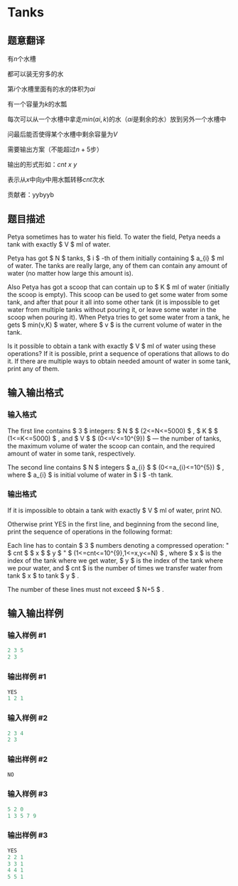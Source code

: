 # Tanks

## 题意翻译

有$n$个水槽

都可以装无穷多的水

第$i$个水槽里面有的水的体积为$ai$

有一个容量为$k$的水瓢

每次可以从一个水槽中拿走$min(ai,k)$的水（$ai$是剩余的水）放到另外一个水槽中

问最后能否使得某个水槽中剩余容量为$V$

需要输出方案（不能超过$n+5$步）

输出的形式形如：$cnt\ x\ y$

表示从$x$中向$y$中用水瓢转移$cnt$次水

贡献者：yybyyb

## 题目描述

Petya sometimes has to water his field. To water the field, Petya needs a tank with exactly $ V $ ml of water.

Petya has got $ N $ tanks, $ i $ -th of them initially containing $ a_{i} $ ml of water. The tanks are really large, any of them can contain any amount of water (no matter how large this amount is).

Also Petya has got a scoop that can contain up to $ K $ ml of water (initially the scoop is empty). This scoop can be used to get some water from some tank, and after that pour it all into some other tank (it is impossible to get water from multiple tanks without pouring it, or leave some water in the scoop when pouring it). When Petya tries to get some water from a tank, he gets $ min(v,K) $ water, where $ v $ is the current volume of water in the tank.

Is it possible to obtain a tank with exactly $ V $ ml of water using these operations? If it is possible, print a sequence of operations that allows to do it. If there are multiple ways to obtain needed amount of water in some tank, print any of them.

## 输入输出格式

### 输入格式

The first line contains $ 3 $ integers: $ N $ $ (2<=N<=5000) $ , $ K $ $ (1<=K<=5000) $ , and $ V $ $ (0<=V<=10^{9}) $ — the number of tanks, the maximum volume of water the scoop can contain, and the required amount of water in some tank, respectively.

The second line contains $ N $ integers $ a_{i} $ $ (0<=a_{i}<=10^{5}) $ , where $ a_{i} $ is initial volume of water in $ i $ -th tank.

### 输出格式

If it is impossible to obtain a tank with exactly $ V $ ml of water, print NO.

Otherwise print YES in the first line, and beginning from the second line, print the sequence of operations in the following format:

Each line has to contain $ 3 $ numbers denoting a compressed operation: " $ cnt $ $ x $ $ y $ " $ (1<=cnt<=10^{9},1<=x,y<=N) $ , where $ x $ is the index of the tank where we get water, $ y $ is the index of the tank where we pour water, and $ cnt $ is the number of times we transfer water from tank $ x $ to tank $ y $ .

The number of these lines must not exceed $ N+5 $ .

## 输入输出样例

### 输入样例 #1

```cpp
2 3 5
2 3

```
### 输出样例 #1

```cpp
YES
1 2 1

```
### 输入样例 #2

```cpp
2 3 4
2 3

```
### 输出样例 #2

```cpp
NO

```
### 输入样例 #3

```cpp
5 2 0
1 3 5 7 9

```
### 输出样例 #3

```cpp
YES
2 2 1
3 3 1
4 4 1
5 5 1

```
